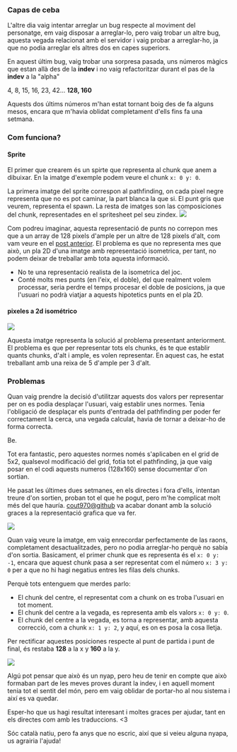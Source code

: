 ### Capas de ceba
L'altre dia vaig intentar arreglar un bug respecte al moviment del personatge,
em vaig disposar a arreglar-lo, pero vaig trobar un altre bug, aquesta vegada relacionat
amb el servidor i vaig probar a arreglar-ho, ja que no podia arreglar els altres
dos en capes superiors.

En aquest últim bug, vaig trobar una sorpresa pasada, uns números màgics que estan 
allà des de la **indev** i no vaig refactoritzar durant el pas de la **indev** a la "alpha"

4, 8, 15, 16, 23, 42... **128, 160**

Aquests dos últims números m'han estat tornant boig des de fa alguns mesos,
encara que m'havia oblidat completament d'ells fins fa una setmana.


### Com funciona?

#### Sprite
El primer que crearem és un spirte que representa al chunk que anem a dibuixar.
En la imatge d'exemple podem veure el chunk `x: 0 y: 0`.

La primera imatge del sprite correspon al pathfinding, on cada pixel negre representa que no es pot caminar,
la part blanca la que si. El punt gris que veurem, representa el spawn.
La resta de imatges son las composiciones del chunk, representades en el spritesheet pel seu zindex.
![](https://media.discordapp.net/attachments/586914620451848234/780925752157798439/Screenshot_2020-11-24_at_23.36.05.png)

Com podreu imaginar, aquesta representació de punts no correpon mes que a un array de 128 pixels d'ample
per un altre de 128 pixels d'alt, com vam veure en el [post anterior](./welcome-to-the-blog).
El problema es que no representa mes que això, un pla 2D d'una imatge amb representació isometrica,
per tant, no podem deixar de treballar amb tota aquesta informació.
- No te una representació realista de la isometrica del joc.
- Conté molts mes punts (en l'eix, el doble), del que realment volem processar,
  seria perdre el temps procesar el doble de posicions, ja que l'usuari no podrà viatjar a aquests hipotetics
  punts en el pla 2D.

#### pixeles a 2d isométrico
![](https://media.discordapp.net/attachments/586914620451848234/780925754622869514/Screenshot_2020-11-24_at_23.39.00.png)

Aquesta imatge representa la solució al problema presentant anteriorment. El problema es que per representar tots
els chunks, és te que establir quants chunks, d'alt i ample, es volen representar.
En aquest cas, he estat treballant amb una reixa de 5 d'ample per 3 d'alt.

### Problemas

Quan vaig prendre la decisió d'utilitzar aquests dos valors per representar per on es podia desplaçar
l'usuari, vaig establir unes normes. Tenia l'obligació de desplaçar els punts d'entrada del 
pathfinding per poder fer correctament la cerca, una vegada calculat, havia de tornar a deixar-ho de forma correcta.

Be.

Tot era fantastic, pero aquestes normes només s'aplicaben en el grid de 5x2, qualsevol modificació del grid,
fotia tot el pathfinding, ja que vaig posar en el codi aquests numeros (128x160) sense documentar d'on sortian.

He pasat les últimes dues setmanes, en els directes i fora d'ells, intentan treure d'on sortien,
proban tot el que he pogut, pero m'he complicat molt més del que hauría.
[cout970@github](https://github.com/cout970) va acabar donant amb la solució graces a la representació grafica que va fer.

![](https://cdn.discordapp.com/attachments/586914620451848234/780931084426805268/Screenshot_2020-11-25_at_00.01.06.png)

Quan vaig veure la imatge, em vaig enrecordar perfectamente de las raons, completament desactualitzades,
pero no podia arreglar-ho perquè no sabía d'on sortia.
Basicament, el primer chunk que es representa és el `x: 0 y: -1`, encara que aquest chunk pasa a ser representat
com el número `x: 3 y: 0` per a que no hi hagi negatius entres les filas dels chunks.

Perquè tots entenguem que merdes parlo:
- El chunk del centre, el representat com a chunk on es troba l'usuari en tot moment.
- El chunk del centre a la vegada, es representa amb els valors `x: 0 y: 0`.
- El chunk del centre a la vegada, es torna a representar, amb aquesta correcció, com a chunk `x: 1 y: 2`, 
  y aquí, es on es posa la cosa lletja.

Per rectificar aquestes posiciones respecte al punt de partida i punt de final, és restaba **128** a la x y **160** a la y.

![](https://media.discordapp.net/attachments/586914620451848234/780932867424387072/Screenshot_2020-11-25_at_00.08.04.png)

Algú pot pensar que això és un nyap, pero heu de tenir en compte que això formaban part de les meves proves durant la indev,
i en aquell moment tenia tot el sentit del món, pero em vaig oblidar de portar-ho al nou sistema i així es va quedar.

Esper-ho que us hagi resultat interesant i moltes graces per ajudar, tant en els directes com amb les traduccions. <3

Sóc català natiu, pero fa anys que no escric, així que si veieu alguna nyapa, us agrairia l'ajuda! 
